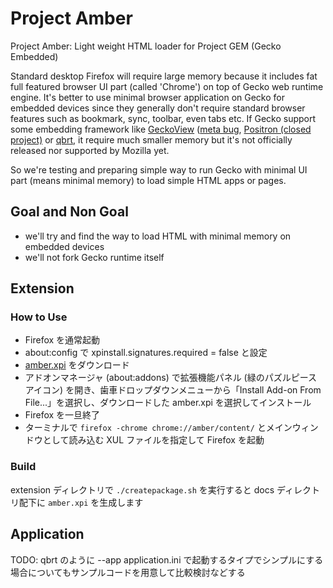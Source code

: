 # Project Amber
Project Amber: Light weight HTML loader for Project GEM (Gecko Embedded)

Standard desktop Firefox will require large memory because it includes fat full featured browser UI part (called 'Chrome') on top of Gecko web runtime engine. It's better to use minimal browser application on Gecko for embedded devices since they generally don't require standard browser features such as bookmark, sync, toolbar, even tabs etc. If Gecko support some embedding framework like [GeckoView](https://mykzilla.org/2016/09/14/the-once-and-future-geckoview/) ([meta bug](https://bugzilla.mozilla.org/show_bug.cgi?id=1322573), [Positron (closed project)](https://github.com/mykmelez/positron) or [qbrt](https://github.com/mozilla/qbrt), it require much smaller memory but it's not officially released nor supported by Mozilla yet.

So we're testing and preparing simple way to run Gecko with minimal UI part (means minimal memory) to load simple HTML apps or pages.


## Goal and Non Goal
* we'll try and find the way to load HTML with minimal memory on embedded devices
* we'll not fork Gecko runtime itself


## Extension
### How to Use
* Firefox を通常起動
* about:config で xpinstall.signatures.required = false と設定
* [amber.xpi](https://webdino.github.io/amber/amber.xpi) をダウンロード
* アドオンマネージャ (about:addons) で拡張機能パネル (緑のパズルピースアイコン) を開き、歯車ドロップダウンメニューから「Install Add-on From File...」を選択し、ダウンロードした amber.xpi を選択してインストール
* Firefox を一旦終了
* ターミナルで `firefox -chrome chrome://amber/content/` とメインウィンドウとして読み込む XUL ファイルを指定して Firefox を起動

### Build
extension ディレクトリで `./createpackage.sh` を実行すると docs ディレクトリ配下に `amber.xpi` を生成します


## Application

TODO: qbrt のように --app application.ini で起動するタイプでシンプルにする場合についてもサンプルコードを用意して比較検討などする
